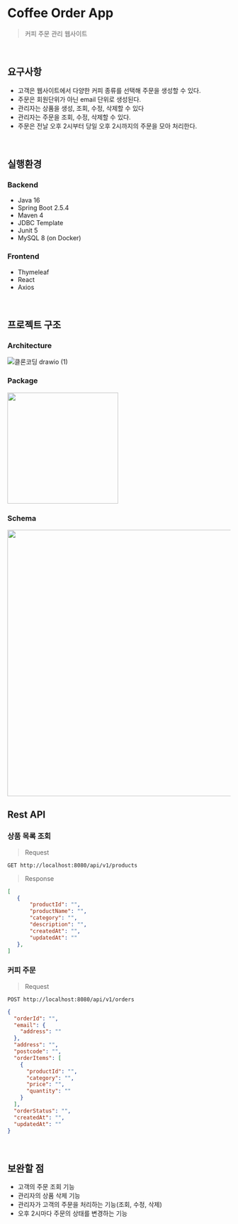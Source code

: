 # Coffee Order App
> 커피 주문 관리 웹사이트

<br>

## 요구사항

- 고객은 웹사이트에서 다양한 커피 종류를 선택해 주문을 생성할 수 있다.
- 주문은 회원단위가 아닌 email 단위로 생성된다.
- 관리자는 상품을 생성, 조회, 수정, 삭제할 수 있다
- 관리자는 주문을 조회, 수정, 삭제할 수 있다.
- 주문은 전날 오후 2시부터 당일 오후 2시까지의 주문을 모아 처리한다.

<br>

## 실행환경

### Backend

- Java 16
- Spring Boot 2.5.4
- Maven 4
- JDBC Template
- Junit 5
- MySQL 8 (on Docker)

### Frontend

- Thymeleaf
- React
- Axios

<br>

## 프로젝트 구조

### Architecture

![클론코딩 drawio (1)](https://user-images.githubusercontent.com/71180414/134816800-c7f15403-5621-47b6-9c4d-c98140ff1dc6.png)

### Package

<image width="250" src="https://user-images.githubusercontent.com/71180414/134816512-8650c15a-1531-4ae8-ba5e-b2745a443fe1.png">

### Schema

<image width="600" src="https://user-images.githubusercontent.com/71180414/134815142-26356f46-fffb-4195-89e3-9278e3afe665.png">

<br>

##  Rest API

### 상품 목록 조회

> Request
```http request
GET http://localhost:8080/api/v1/products
```

> Response
```json
[
   { 
       "productId": "", 
       "productName": "",
       "category": "",
       "description": "",
       "createdAt": "",
       "updatedAt": ""
   },
] 
```

### 커피 주문

> Request
```http request
POST http://localhost:8080/api/v1/orders
```

```json
{
  "orderId": "",
  "email": {
    "address": ""
  },
  "address": "",
  "postcode": "",
  "orderItems": [
    {
      "productId": "",
      "category": "",
      "price": "",
      "quantity": ""
    }
  ],
  "orderStatus": "",
  "createdAt": "",
  "updatedAt": ""
}
```

<br>

## 보완할 점

- 고객의 주문 조회 기능
- 관리자의 상품 삭제 기능
- 관리자가 고객의 주문을 처리하는 기능(조회, 수정, 삭제)
- 오후 2시마다 주문의 상태를 변경하는 기능

<br>